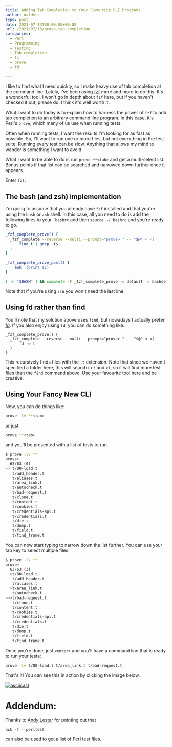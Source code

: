 ```yaml
---
title: Adding Tab Completion to Your Favourite CLI Programs
author: oalders
type: post
date: 2021-07-13T00:00:00+00:00
url: /2021/07/13/prove-tab-completion
categories:
  - Perl
  - Programming
  - Testing
  - Tab completion
  - fzf
  - prove
  - fd

---
```


I like to find what I need quickly, so I make heavy use of tab completion at the command line. Lately, I've been using [fzf](https://github.com/junegunn/fzf) more and more to do this. It's a wonderful tool. I won't go in depth about `fzf` here, but if you haven't checked it out, please do. I think it's well worth it.

What I want to do today is to explain how to harness the power of `fzf` to add tab completion to an arbitrary command line program. In this case, it's Perl's `prove`, which many of us use when running tests.

Often when running tests, I want the results I'm looking for as fast as possible. So, I'll want to run one or more files, but not everything in the test suite. Running every test can be slow. Anything that allows my mind to wander is something I want to avoid.

What I want to be able to do is run `prove **<tab>` and get a multi-select list. Bonus points if that list can be searched and narrowed down further once it appears. 

Enter `fzf`.

## The bash (and zsh) implementation

I'm going to assume that you already have `fzf` installed and that you're using the `bash` or `zsh` shell. In this case, all you need to do is add the following lines to your `.bashrc` and then `source ~/.bashrc` and you're ready to go.

```bash
_fzf_complete_prove() {
  _fzf_complete --reverse --multi --prompt="prove> " -- "$@" < <(
      find t | grep .t$
  )
}

_fzf_complete_prove_post() {
    awk '{print $1}'
}

[ -n "$BASH" ] && complete -F _fzf_complete_prove -o default -o bashdefault prove
```

Note that if you're using `zsh` you won't need the last line.

## Using fd rather than find

You'll note that my solution above uses `find`, but nowadays I actually prefer [fd](https://github.com/sharkdp/fd). If you also enjoy using `fd`, you can do something like:

```
_fzf_complete_prove() {
  _fzf_complete --reverse --multi --prompt="prove> " -- "$@" < <(
      fd -e t
  )
}
```

This recursively finds files with the `.t` extension. Note that since we haven't specified a folder here, this will search in `t` and `xt`, so it will find more test files than the `find` command above. Use your favourite tool here and be creative.

## Using Your Fancy New CLI

Now, you can do things like:

```bash
prove -lv **<tab>
```

or just

```bash
prove **<tab>
```

and you'll be presented with a list of tests to run.

```bash
$ prove -lv **
prove>
  63/63 (0)
>> t/00-load.t
   t/add_header.t
   t/aliases.t
   t/area_link.t
   t/autocheck.t
   t/bad-request.t
   t/clone.t
   t/content.t
   t/cookies.t
   t/credentials-api.t
   t/credentials.t
   t/die.t
   t/dump.t
   t/field.t
   t/find_frame.t
```

You can now start typing to narrow down the list further. You can use your tab key to select multiple files.

```bash
$ prove -lv **
prove>
  63/63 (3)
  >t/00-load.t
   t/add_header.t
   t/aliases.t
  >t/area_link.t
   t/autocheck.t
>>>t/bad-request.t
   t/clone.t
   t/content.t
   t/cookies.t
   t/credentials-api.t
   t/credentials.t
   t/die.t
   t/dump.t
   t/field.t
   t/find_frame.t
```

Once you're done, just `<enter>` and you'll have a command line that is ready to run your tests:

```bash
prove -lv t/00-load.t t/area_link.t t/bad-request.t
```

That's it! You can see this in action by clicking the image below.

[![asciicast](https://asciinema.org/a/Ek1rNymnwXpY9uXm9OzFgHeVt.png)](https://asciinema.org/a/Ek1rNymnwXpY9uXm9OzFgHeVt)

# Addendum:

Thanks to [Andy Lester](https://www.reddit.com/r/perl/comments/ojqon2/adding_tab_completion_to_prove_and_your_other/h55u6l3) for pointing out that 

```
ack -f --perltest
``` 

can also be used to get a list of Perl test files.

